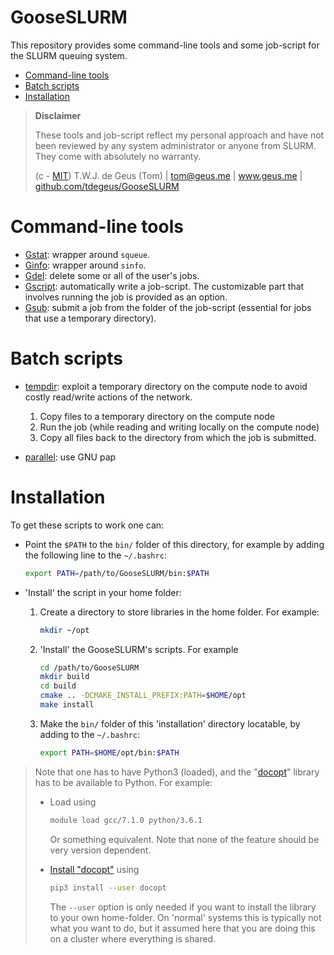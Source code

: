 # GooseSLURM

This repository provides some command-line tools and some job-script for the SLURM queuing system.

<!-- MarkdownTOC -->

- [Command-line tools](#command-line-tools)
- [Batch scripts](#batch-scripts)
- [Installation](#installation)

<!-- /MarkdownTOC -->

> **Disclaimer**
> 
> These tools and job-script reflect my personal approach and have not been reviewed by any system administrator or anyone from SLURM. They come with absolutely no warranty.
> 
>   (c - [MIT](LICENSE)) T.W.J. de Geus (Tom) | tom@geus.me | www.geus.me | [github.com/tdegeus/GooseSLURM](https://github.com/tdegeus/GooseSLURM)

# Command-line tools

* [Gstat](bin/Gstat): wrapper around `squeue`.
* [Ginfo](bin/Ginfo): wrapper around `sinfo`.
* [Gdel](bin/Gdel): delete some or all of the user's jobs.
* [Gscript](bin/Gscript): automatically write a job-script. The customizable part that involves running the job is provided as an option.
* [Gsub](bin/Gsub): submit a job from the folder of the job-script (essential for jobs that use a temporary directory).

# Batch scripts

* [tempdir](examples/tempdir): exploit a temporary directory on the compute node to avoid costly read/write actions of the network.

    1.   Copy files to a temporary directory on the compute node
    2.   Run the job (while reading and writing locally on the compute node)
    3.   Copy all files back to the directory from which the job is submitted.

* [parallel](examples/parallel): use GNU pap

# Installation

To get these scripts to work one can:

-   Point the `$PATH` to the `bin/` folder of this directory, for example by adding the following line to the `~/.bashrc`:
  
    ```bash
    export PATH=/path/to/GooseSLURM/bin:$PATH
    ```
-   'Install' the script in your home folder:
  
    1.  Create a directory to store libraries in the home folder. For example:
  
        ```bash
        mkdir ~/opt
        ```

    2.  'Install' the GooseSLURM's scripts. For example
  
        ```bash
        cd /path/to/GooseSLURM
        mkdir build
        cd build
        cmake .. -DCMAKE_INSTALL_PREFIX:PATH=$HOME/opt
        make install
        ```
     
    3.  Make the `bin/` folder of this 'installation' directory locatable, by adding to the `~/.bashrc`:
 
        ```bash
        export PATH=$HOME/opt/bin:$PATH
        ```

> Note that one has to have Python3 (loaded), and the "[docopt](http://docopt.org)" library has to be available to Python. For example:
> 
> *   Load using
>  
>      ```bash
>      module load gcc/7.1.0 python/3.6.1
>      ```
>
>      Or something equivalent. Note that none of the feature should be very version dependent.
>      
> *    [Install "docopt"](https://pypi.python.org/pypi/docopt/) using
> 
>      ```bash
>      pip3 install --user docopt
>      ```
>
>      The `--user` option is only needed if you want to install the library to your own home-folder. On 'normal' systems this is typically not what you want to do, but it assumed here that you are doing this on a cluster where everything is shared.
